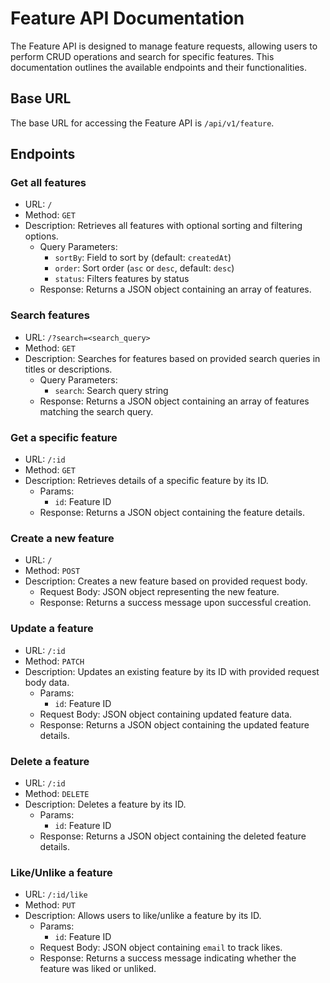 # Feature API Documentation

The Feature API is designed to manage feature requests, allowing users to perform CRUD operations and search for specific features. This documentation outlines the available endpoints and their functionalities.

## Base URL

The base URL for accessing the Feature API is `/api/v1/feature`.

## Endpoints

### Get all features

- URL: `/`
- Method: `GET`
- Description: Retrieves all features with optional sorting and filtering options.
  - Query Parameters:
    - `sortBy`: Field to sort by (default: `createdAt`)
    - `order`: Sort order (`asc` or `desc`, default: `desc`)
    - `status`: Filters features by status
  - Response: Returns a JSON object containing an array of features.

### Search features

- URL: `/?search=<search_query>`
- Method: `GET`
- Description: Searches for features based on provided search queries in titles or descriptions.
  - Query Parameters:
    - `search`: Search query string
  - Response: Returns a JSON object containing an array of features matching the search query.

### Get a specific feature

- URL: `/:id`
- Method: `GET`
- Description: Retrieves details of a specific feature by its ID.
  - Params:
    - `id`: Feature ID
  - Response: Returns a JSON object containing the feature details.

### Create a new feature

- URL: `/`
- Method: `POST`
- Description: Creates a new feature based on provided request body.
  - Request Body: JSON object representing the new feature.
  - Response: Returns a success message upon successful creation.

### Update a feature

- URL: `/:id`
- Method: `PATCH`
- Description: Updates an existing feature by its ID with provided request body data.
  - Params:
    - `id`: Feature ID
  - Request Body: JSON object containing updated feature data.
  - Response: Returns a JSON object containing the updated feature details.

### Delete a feature

- URL: `/:id`
- Method: `DELETE`
- Description: Deletes a feature by its ID.
  - Params:
    - `id`: Feature ID
  - Response: Returns a JSON object containing the deleted feature details.

### Like/Unlike a feature

- URL: `/:id/like`
- Method: `PUT`
- Description: Allows users to like/unlike a feature by its ID.
  - Params:
    - `id`: Feature ID
  - Request Body: JSON object containing `email` to track likes.
  - Response: Returns a success message indicating whether the feature was liked or unliked.
